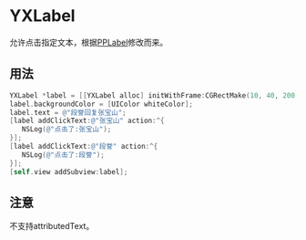 # YXLabel
允许点击指定文本，根据[PPLabel](https://github.com/petrpavlik/PPLabel)修改而来。

## 用法

 ```objective-c
 YXLabel *label = [[YXLabel alloc] initWithFrame:CGRectMake(10, 40, 200, 44)];
 label.backgroundColor = [UIColor whiteColor];
 label.text = @"段誉回复张宝山";
 [label addClickText:@"张宝山" action:^{
    NSLog(@"点击了:张宝山");
 }];
 [label addClickText:@"段誉" action:^{
    NSLog(@"点击了:段誉");
 }];
 [self.view addSubview:label];
```

## 注意
不支持attributedText。
